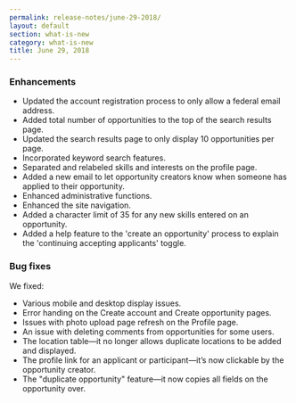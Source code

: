 ```yaml
---
permalink: release-notes/june-29-2018/
layout: default
section: what-is-new
category: what-is-new
title: June 29, 2018
---
```


### Enhancements

- Updated the account registration process to only allow a federal email address.
- Added total number of opportunities to the top of the search results page.
- Updated the search results page to only display 10 opportunities per page.
- Incorporated keyword search features.
- Separated and relabeled skills and interests on the profile page.
- Added a new email to let opportunity creators know when someone has applied to their opportunity.
- Enhanced administrative functions.
- Enhanced the site navigation.
- Added a character limit of 35 for any new skills entered on an opportunity.
- Added a help feature to the 'create an opportunity' process to explain the 'continuing accepting applicants' toggle.

### Bug fixes

We fixed:

- Various mobile and desktop display issues.
- Error handing on the Create account and Create opportunity pages.
- Issues with photo upload page refresh on the Profile page.
- An issue with deleting comments from opportunities for some users.
- The location table—it no longer allows duplicate locations to be added and displayed.
- The profile link for an applicant or participant—it’s now clickable by the opportunity creator.
- The "duplicate opportunity" feature—it now copies all fields on the opportunity over.
